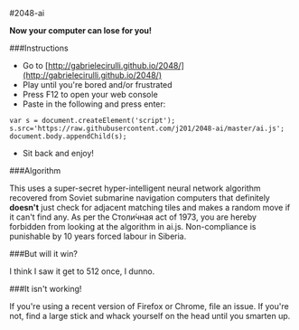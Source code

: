 #2048-ai

**Now your computer can lose for you!**

###Instructions

- Go to [http://gabrielecirulli.github.io/2048/](http://gabrielecirulli.github.io/2048/)
- Play until you're bored and/or frustrated
- Press F12 to open your web console
- Paste in the following and press enter:

```
var s = document.createElement('script'); s.src='https://raw.githubusercontent.com/j201/2048-ai/master/ai.js'; document.body.appendChild(s);
```

- Sit back and enjoy!

###Algorithm

This uses a super-secret hyper-intelligent neural network algorithm recovered from Soviet submarine navigation computers that definitely **doesn't** just check for adjacent matching tiles and makes a random move if it can't find any. As per the Столи́чная act of 1973, you are hereby forbidden from looking at the algorithm in ai.js. Non-compliance is punishable by 10 years forced labour in Siberia.

###But will it win?

I think I saw it get to 512 once, I dunno.

###It isn't working!

If you're using a recent version of Firefox or Chrome, file an issue. If you're not, find a large stick and whack yourself on the head until you smarten up.
